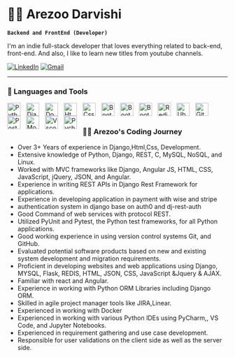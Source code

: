 # 🏄‍♂️ Arezoo Darvishi

**`Backend and FrontEnd (Developer)`**

I'm an indie full-stack developer that loves everything related to back-end, front-end. And also, I like to learn new titles from youtube channels.


   <p align="left">
      <a href="https://www.linkedin.com/in/arezoo-darvishi/">
         <img alt="LinkedIn" title="LinkedIn" src="https://camo.githubusercontent.com/fe562683ed01ad959d42830b6c538d1a11bb958d97e3221450453c0f6e2c4f1f/68747470733a2f2f696d672e736869656c64732e696f2f62616467652f6c696e6b6564696e2d626c75653f267374796c653d666f722d7468652d6261646765266c6f676f3d6c696e6b6564696e266c6f676f436f6c6f723d7768697465"></a> 
 <a href="mailto:arezoo.darvish6969@gmail.com">
         <img alt="Gmail" src="https://camo.githubusercontent.com/21b25ef238b1c76efe45cfd5b97e79bbfe2fbc00de2b9fc3890b4432f6a783e0/68747470733a2f2f696d672e736869656c64732e696f2f62616467652f476d61696c2d7265643f7374796c653d666f722d7468652d6261646765266c6f676f3d676d61696c266c6f676f436f6c6f723d7768697465" data-canonical-src="https://img.shields.io/badge/Gmail-red?style=for-the-badge&amp;logo=gmail&amp;logoColor=white" style="max-width: 100%;"></a>
   </p>

---

### 🧰 Languages and Tools

<img align="left" alt="Python" width="30px" style="padding-right:10px;"  src="https://cdn.jsdelivr.net/gh/devicons/devicon/icons/python/python-original.svg" />
<img align="left" alt="Django" width="30px" style="padding-right:10px;" src="https://cdn.jsdelivr.net/gh/devicons/devicon/icons/django/django-plain.svg" />
<img align="left" alt="Docker" width="30px" style="padding-right:10px;" src="https://cdn.jsdelivr.net/gh/devicons/devicon/icons/docker/docker-original.svg" />
<img align="left" alt="Html5" width="30px" style="padding-right:10px;" src="https://cdn.jsdelivr.net/gh/devicons/devicon/icons/html5/html5-original-wordmark.svg" />
<img align="left" alt="Css" width="30px" style="padding-right:10px;" src="https://cdn.jsdelivr.net/gh/devicons/devicon/icons/css3/css3-original-wordmark.svg" />
<img align="left" alt="Bootstrap" width="30px" style="padding-right:10px;" src="https://cdn.jsdelivr.net/gh/devicons/devicon/icons/bootstrap/bootstrap-original.svg" />
<img align="left" alt="Bootstrap" width="30px" style="padding-right:10px;" src="https://cdn.jsdelivr.net/gh/devicons/devicon/icons/javascript/javascript-original.svg" />
<img align="left" alt="Bootstrap" width="30px" style="padding-right:10px;"  src="https://cdn.jsdelivr.net/gh/devicons/devicon/icons/react/react-original.svg" />
<img align="left" alt="Redis" width="30px" style="padding-right:10px;"  src="https://cdn.jsdelivr.net/gh/devicons/devicon/icons/redis/redis-original.svg" />
<img align="left" alt="Ubuntu" width="30px" style="padding-right:10px;" src="https://cdn.jsdelivr.net/gh/devicons/devicon/icons/ubuntu/ubuntu-plain.svg" />
<img align="left" alt="Git" width="30px" style="padding-right:10px;" src="https://cdn.jsdelivr.net/gh/devicons/devicon/icons/git/git-original.svg" />
<img align="left" alt="Postgresql" width="30px" style="padding-right:10px;" src="https://cdn.jsdelivr.net/gh/devicons/devicon/icons/postgresql/postgresql-original.svg" />
<img align="left" alt="Mongodb" width="30px" style="padding-right:10px;" src="https://cdn.jsdelivr.net/gh/devicons/devicon/icons/mongodb/mongodb-original.svg" />
<img align="left" alt="Vscode" width="30px" style="padding-right:10px;" src="https://cdn.jsdelivr.net/gh/devicons/devicon/icons/vscode/vscode-original.svg" />
<img align="left" alt="Pycharm" width="30px" style="padding-right:10px;" src="https://cdn.jsdelivr.net/gh/devicons/devicon/icons/pycharm/pycharm-original.svg" />
<br />

#

<summary><h3>👨‍💻 Arezoo's Coding Journey</h3></summary>
<ul>
   <li>Over 3+ Years of experience in Django,Html,Css, Development.</li>
   <li>Extensive knowledge of Python, Django, REST, C, MySQL, NoSQL, and Linux.</li>
   <li>Worked with MVC frameworks like Django, Angular JS, HTML, CSS, JavaScript, jQuery, JSON, and Angular. </li>
   <li>Experience in writing REST APIs in Django Rest Framework for applications.</li>
   <li>Experience in developing application in payment with wise and stripe</li>
   <li>authentication system in django base on auth0 and dj-rest-auth</li>
   <li>Good Command of web services with protocol REST. </li>
   <li>Utilized PyUnit and Pytest, the Python test frameworks, for all Python applications. </li>
   <li>Good working experience in using version control systems Git, and GitHub.</li>
   <li>Evaluated potential software products based on new and existing system development and migration 
   requirements.</li>
   <li>Proficient in developing websites and web applications using Django, MYSQL, Flask, REDIS, HTML, 
 JSON, CSS, JavaScript &Jquery & AJAX. </li>
   <li>Familiar with react and Angular.</li>
   <li>Experience in working with Python ORM Libraries including Django ORM. </li>
   <li>Skilled in agile project manager tools like JIRA,Linear.</li>
   <li>Experienced in working with Docker</li>
   <li>Experienced in working with various Python IDEs using PyCharm,, VS Code, and Jupyter Notebooks.</li>
   <li>Experienced in requirement gathering and use case development.</li>
   <li>Responsible for user validations on the client side as well as the server side.</li>
</ul>
